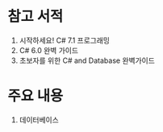 # 참고 서적
1. 시작하세요! C# 7.1 프로그래밍
2. C# 6.0 완벽 가이드
3. 초보자를 위한 C# and Database 완벽가이드

# 주요 내용
1. 데이터베이스

